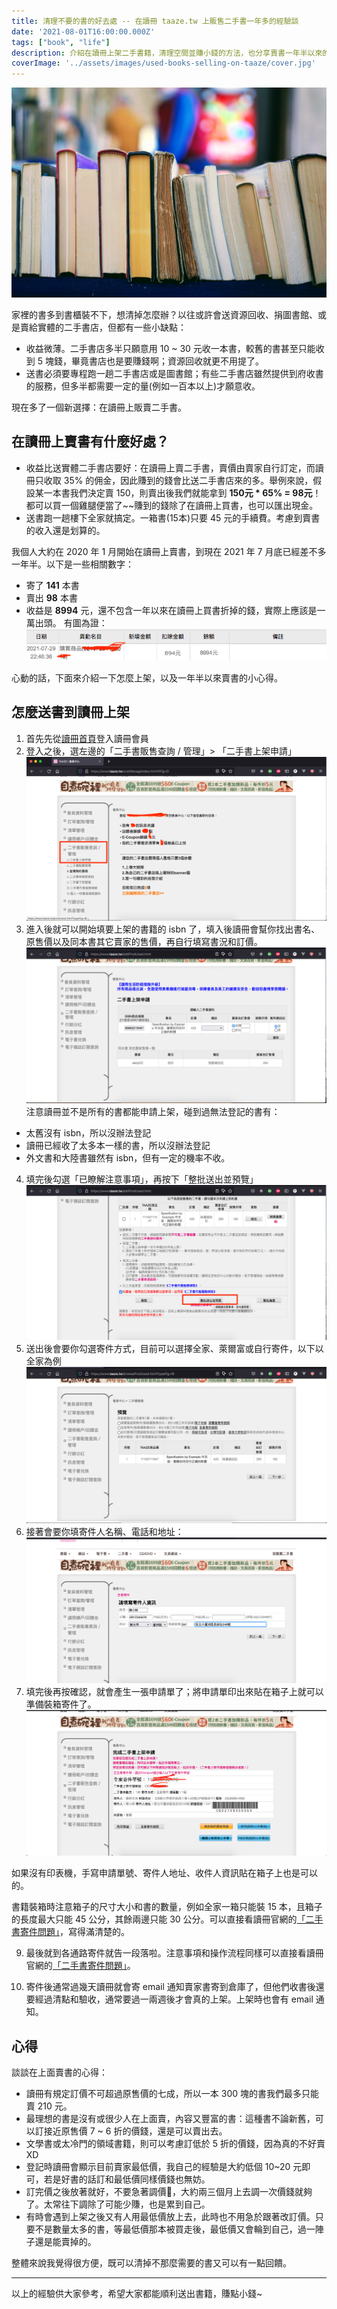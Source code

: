 ```yaml
---
title: 清理不要的書的好去處 -- 在讀冊 taaze.tw 上販售二手書一年多的經驗談
date: '2021-08-01T16:00:00.000Z'
tags: ["book", "life"]
description: 介紹在讀冊上架二手書籍，清理空間並賺小錢的方法，也分享賣書一年半以來的心得
coverImage: '../assets/images/used-books-selling-on-taaze/cover.jpg'
---
```


![文章封面](../assets/images/used-books-selling-on-taaze/cover.jpg)

家裡的書多到書櫃裝不下，想清掉怎麼辦？以往或許會送資源回收、捐圖書館、或是賣給實體的二手書店，但都有一些小缺點：
- 收益微薄。二手書店多半只願意用 10 ~ 30 元收一本書，較舊的書甚至只能收到 5 塊錢，畢竟書店也是要賺錢啊；資源回收就更不用提了。
- 送書必須要專程跑一趟二手書店或是圖書館；有些二手書店雖然提供到府收書的服務，但多半都需要一定的量(例如一百本以上)才願意收。

現在多了一個新選擇：在讀冊上販賣二手書。

## 在讀冊上賣書有什麼好處？

- 收益比送實體二手書店要好：在讀冊上賣二手書，賣價由賣家自行訂定，而讀冊只收取 35% 的佣金，因此賺到的錢會比送二手書店來的多。舉例來說，假設某一本書我們決定賣 150，則賣出後我們就能拿到 **150元 * 65% = 98元**！都可以買一個雞腿便當了~~賺到的錢除了在讀冊上買書，也可以匯出現金。
- 送書跑一趟樓下全家就搞定。一箱書(15本)只要 45 元的手續費。考慮到賣書的收入還是划算的。

我個人大約在 2020 年 1 月開始在讀冊上賣書，到現在 2021 年 7 月底已經差不多一年半。以下是一些相關數字：
- 寄了 **141** 本書
- 賣出 **98** 本書
- 收益是 **8994** 元，還不包含一年以來在讀冊上買書折掉的錢，實際上應該是一萬出頭。
有圖為證：
![讀冊收益](../assets/images/used-books-selling-on-taaze/income-proof.png)

心動的話，下面來介紹一下怎麼上架，以及一年半以來賣書的小心得。

## 怎麼送書到讀冊上架

1. 首先先從[讀冊首頁](https://www.taaze.tw/)登入讀冊會員
2. 登入之後，選左邊的「二手書販售查詢 / 管理」> 「二手書上架申請」
![二手書上架申請](../assets/images/used-books-selling-on-taaze/tutorial-step-2.png)
3. 進入後就可以開始填要上架的書籍的 isbn 了，填入後讀冊會幫你找出書名、原售價以及同本書其它賣家的售價，再自行填寫書況和訂價。
![填寫 isbn](../assets/images/used-books-selling-on-taaze/tutorial-step-3.png)
注意讀冊並不是所有的書都能申請上架，碰到過無法登記的書有：
- 太舊沒有 isbn，所以沒辦法登記
- 讀冊已經收了太多本一樣的書，所以沒辦法登記
- 外文書和大陸書雖然有 isbn，但有一定的機率不收。

4. 填完後勾選「已瞭解注意事項」，再按下「整批送出並預覽」
![送出並預覽的示意圖](../assets/images/used-books-selling-on-taaze/tutorial-step-4.png)
5. 送出後會要你勾選寄件方式，目前可以選擇全家、萊爾富或自行寄件，以下以全家為例
![勾選寄件方式](../assets/images/used-books-selling-on-taaze/tutorial-step-5.png)
6. 接著會要你填寄件人名稱、電話和地址：
![填寫寄件人資訊](../assets/images/used-books-selling-on-taaze/tutorial-step-6.png)
7. 填完後再按確認，就會產生一張申請單了；將申請單印出來貼在箱子上就可以準備裝箱寄件了。
![申請單](../assets/images/used-books-selling-on-taaze/tutorial-step-7.png)

如果沒有印表機，手寫申請單號、寄件人地址、收件人資訊貼在箱子上也是可以的。

書籍裝箱時注意箱子的尺寸大小和書的數量，例如全家一箱只能裝 15 本，且箱子的長度最大只能 45 公分，其餘兩邊只能 30 公分。可以直接看讀冊官網的[「二手書寄件問題」](https://www.taaze.tw/qa/view/i.html#d1)，寫得滿清楚的。

9. 最後就到各通路寄件就告一段落啦。注意事項和操作流程同樣可以直接看讀冊官網的[「二手書寄件問題」](https://www.taaze.tw/qa/view/i.html#d1)。

10. 寄件後通常過幾天讀冊就會寄 email 通知賣家書寄到倉庫了，但他們收書後還要經過清點和驗收，通常要過一兩週後才會真的上架。上架時也會有 email 通知。

## 心得

談談在上面賣書的心得：
- 讀冊有規定訂價不可超過原售價的七成，所以一本 300 塊的書我們最多只能賣 210 元。
- 最理想的書是沒有或很少人在上面賣，內容又豐富的書：這種書不論新舊，可以訂接近原售價 7 ~ 6 折的價錢，還是可以賣出去。
- 文學書或太冷門的領域書籍，則可以考慮訂低於 5 折的價錢，因為真的不好賣XD
- 登記時讀冊會顯示目前賣家最低價，我自己的經驗是大約低個 10~20 元即可，若是好書的話訂和最低價同樣價錢也無妨。
- 訂完價之後放著就好，不要急著調價，大約兩三個月上去調一次價錢就夠了。太常往下調除了可能少賺，也是累到自己。
- 有時會遇到上架之後又有人用最低價放上去，此時也不用急於跟著改訂價。只要不是數量太多的書，等最低價那本被買走後，最低價又會輪到自己，過一陣子還是能賣掉的。

整體來說我覺得很方便，既可以清掉不那麼需要的書又可以有一點回饋。

---

以上的經驗供大家參考，希望大家都能順利送出書籍，賺點小錢~